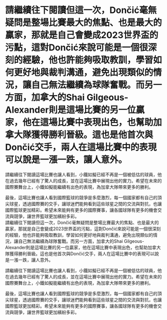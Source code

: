 #  請繼續往下閱讀但這一次，Dončić毫無疑問是整場比賽最大的焦點、也是最大的贏家，那就是自己會變成2023世界盃的污點，這對Dončić來說可能是一個很深刻的經驗，他也許能夠吸取教訓，學習如何更好地與裁判溝通，避免出現類似的情況，讓自己無法繼續為球隊奮戰。而另一方面，加拿大的Shai Gilgeous-Alexander則是這場比賽的另一位贏家，他在這場比賽中表現出色，也幫助加拿大隊獲得勝利晉級。這也是他首次與Dončić交手，兩人在這場比賽中的表現可以說是一漲一跌，讓人意外。

 請繼續往下閱讀這場比賽也讓人看到，小鐵如擬已經不再是一個被低估的球員，他在過去幾年已經有了驚人的成長，並在這場比賽中展現出他的實力。希望在未來的國際賽舞台上，小鐵如擬能繼續有出色的表現，為加拿大隊帶來更多的勝利。

 最後，這場比賽也讓人看到國際籃球的競爭是多麼激烈，每一個國家都有自己的頂尖球星，透過國際賽的交手，讓球迷們能夠看到這些球星之間的交流與對抗，也讓國際籃球更加精彩。希望未來能夠有更多的國際賽事，讓各國球隊有更多的機會交流與競爭，讓世界籃球更加繽紛多彩。  
  請繼續往下閱讀但這一次，Dončić毫無疑問是整場比賽最大的焦點、也是最大的贏家，那就是自己會變成2023世界盃的污點，這對Dončić來說可能是一個很深刻的經驗，他也許能夠吸取教訓，學習如何更好地與裁判溝通，避免出現類似的情況，讓自己無法繼續為球隊奮戰。而另一方面，加拿大的Shai Gilgeous-Alexander則是這場比賽的另一位贏家，他在這場比賽中表現出色，也幫助加拿大隊獲得勝利晉級。這也是他首次與Dončić交手，兩人在這場比賽中的表現可以說是一漲一跌，讓人意外。

 請繼續往下閱讀這場比賽也讓人看到，小鐵如擬已經不再是一個被低估的球員，他在過去幾年已經有了驚人的成長，並在這場比賽中展現出他的實力。希望在未來的國際賽舞台上，小鐵如擬能繼續有出色的表現，為加拿大隊帶來更多的勝利。

 最後，這場比賽也讓人看到國際籃球的競爭是多麼激烈，每一個國家都有自己的頂尖球星，透過國際賽的交手，讓球迷們能夠看到這些球星之間的交流與對抗，也讓國際籃球更加精彩。希望未來能夠有更多的國際賽事，讓各國球隊有更多的機會交流與競爭，讓世界籃球更加繽紛多彩。 